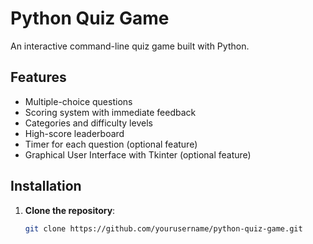 # Python Quiz Game

An interactive command-line quiz game built with Python.


## Features

- Multiple-choice questions
- Scoring system with immediate feedback
- Categories and difficulty levels
- High-score leaderboard
- Timer for each question (optional feature)
- Graphical User Interface with Tkinter (optional feature)

## Installation

1. **Clone the repository**:

   ```bash
   git clone https://github.com/yourusername/python-quiz-game.git

